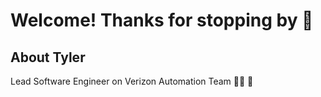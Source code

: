 # Welcome! Thanks for stopping by 👋

## About Tyler

Lead Software Engineer on Verizon Automation Team
🏃‍♂️
🌱
